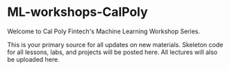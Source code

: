 # ML-workshops-CalPoly
Welcome to Cal Poly Fintech's Machine Learning Workshop Series.

This is your primary source for all updates on new materials. Skeleton code for all lessons, labs, and projects will be posted here. All lectures will also be uploaded here.
